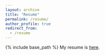 ```yaml
---
layout: archive
title: "Resume"
permalink: /resume/
author_profile: true
redirect_from:
  - /resume
---
```


{% include base_path %}
My resume is [here](https://bennettaustin.github.io/files/Bennett_Austin_Resume.pdf).
